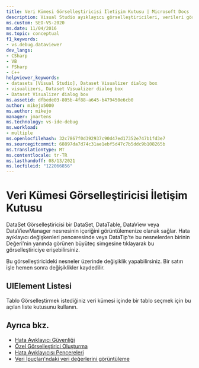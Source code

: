```yaml
---
title: Veri Kümesi Görselleştiricisi İletişim Kutusu | Microsoft Docs
description: Visual Studio ayıklayıcı görselleştiricileri, verileri görüntü alan bileşenlerdir. DataSet, DataTable, DataView veya DataViewManager nesnesinin içeriğini görüntülemek için DataSet Görselleştirici'yi kullanın.
ms.custom: SEO-VS-2020
ms.date: 11/04/2016
ms.topic: conceptual
f1_keywords:
- vs.debug.dataviewer
dev_langs:
- CSharp
- VB
- FSharp
- C++
helpviewer_keywords:
- datasets [Visual Studio], Dataset Visualizer dialog box
- visualizers, Dataset Visualizer dialog box
- Dataset Visualizer dialog box
ms.assetid: dfbede03-805b-4f88-a645-b479450e6cb0
author: mikejo5000
ms.author: mikejo
manager: jmartens
ms.technology: vs-ide-debug
ms.workload:
- multiple
ms.openlocfilehash: 32c7867f0d392937c90d47ed17352e747b1fd3e7
ms.sourcegitcommit: 68897da7d74c31ae1ebf5d47c7b5ddc9b108265b
ms.translationtype: MT
ms.contentlocale: tr-TR
ms.lasthandoff: 08/13/2021
ms.locfileid: "122066856"
---
```

# <a name="dataset-visualizer-dialog-box"></a>Veri Kümesi Görselleştiricisi İletişim Kutusu
DataSet Görselleştiricisi bir DataSet, DataTable, DataView veya DataViewManager nesnesinin içeriğini görüntülemenize olanak sağlar. Hata ayıklayıcı değişkenleri penceresinde veya DataTip'te bu nesnelerden birinin Değeri'nin yanında görünen büyüteç simgesine tıklayarak bu görselleştiriciye erişebilirsiniz.

 Bu görselleştiricideki nesneler üzerinde değişiklik yapabilirsiniz. Bir satırı işle hemen sonra değişiklikler kaydedilir.

## <a name="uielement-list"></a>UIElement Listesi
 Tablo Görselleştirmek istediğiniz veri kümesi içinde bir tablo seçmek için bu açılan liste kutusunu kullanın.

## <a name="see-also"></a>Ayrıca bkz.

- [Hata Ayıklayıcı Güvenliği](../debugger/debugger-security.md)
- [Özel Görselleştirici Oluşturma](../debugger/create-custom-visualizers-of-data.md)
- [Hata Ayıklayıcısı Pencereleri](../debugger/debugger-windows.md)
- [Veri İpuçları'ndaki veri değerlerini görüntüleme](../debugger/view-data-values-in-data-tips-in-the-code-editor.md)